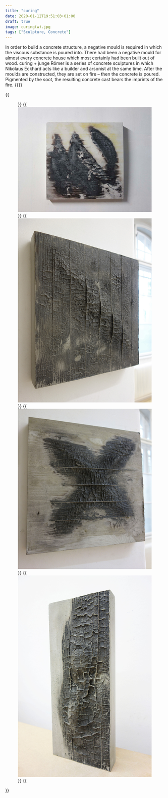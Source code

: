 ```yaml
---
title: "curing"
date: 2020-01-12T19:51:03+01:00
draft: true
image: curing(w).jpg 
tags: ["Sculpture, Concrete"]
---
```


In order to build a concrete structure, a negative mould is required in which the viscous substance is poured into. There had been a negative mould for almost every concrete house which most certainly had been built out of wood. curing + junge Römer is a series of concrete sculptures in which Nikolaus Eckhard acts like a builder and arsonist at the same time. After the moulds are constructed, they are set on fire – then the concrete is poured. Pigmented by the soot, the resulting concrete cast bears the imprints of the fire.
{{<space>}}

  {{<figure figcaption="curing(I), 2015 40x40x5cm" >}}
  {{<img src= curing(w).jpg alt="curing (w)" >}}
  {{<img src= curing(I).jpg alt="curing (w)" >}}
  {{<img src= curing(x).jpg alt="curing (x)" >}}
  {{<img src= curing(c).jpg alt="curing (c)" >}}
{{</figure >}}